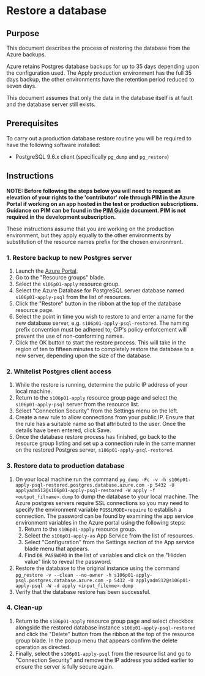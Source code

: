 # Restore a database

## Purpose

This document describes the process of restoring the database from the Azure backups.

Azure retains Postgres database backups for up to 35 days depending upon the configuration used. The Apply production environment has the full 35 days backup, the other environments have the retention period reduced to seven days.

This document assumes that only the data in the database itself is at fault and the database server still exists.

## Prerequisites

To carry out a production database restore routine you will be required to have the following software installed:
- PostgreSQL 9.6.x client (specifically `pg_dump` and `pg_restore`)

## Instructions

**NOTE: Before following the steps below you will need to request an elevation of your rights to the 'contributor' role through PIM in the Azure Portal if working on an app hosted in the test or production subscriptions. Guidance on PIM can be found in the [PIM Guide](pim-guide.md) document. PIM is not required in the development subscription.**

These instructions assume that you are working on the production environment, but they apply equally to the other environments by substitution of the resource names prefix for the chosen environment.

### 1. Restore backup to new Postgres server
1. Launch the [Azure Portal](https://portal.azure.com).
1. Go to the "Resource groups" blade.
1. Select the `s106p01-apply` resource group.
1. Select the Azure Database for PostgreSQL server database named `s106p01-apply-psql` from the list of resources.
1. Click the "Restore" button in the ribbon at the top of the database resource page.
1. Select the point in time you wish to restore to and enter a name for the new database server, e.g. `s106p01-apply-psql-restored`. The naming prefix convention must be adhered to; CIP's policy enforcement will prevent the use of non-conforming names.
1. Click the OK button to start the restore process. This will take in the region of ten to fifteen minutes to completely restore the database to a new server, depending upon the size of the database.

### 2. Whitelist Postgres client access
1. While the restore is running, determine the public IP address of your local machine.
1. Return to the `s106p01-apply` resource group page and select the `s106p01-apply-psql` server from the resource list.
1. Select "Connection Security" from the Settings menu on the left.
1. Create a new rule to allow connections from your public IP. Ensure that the rule has a suitable name so that attributed to the user. Once the details have been entered, click Save.
1. Once the database restore process has finished, go back to the resource group listing and set up a connection rule in the same manner on the restored Postgres server, `s106p01-apply-psql-restored`.

### 3. Restore data to production database
1. On your local machine run the command `pg_dump -Fc -v -h s106p01-apply-psql-restored.postgres.database.azure.com -p 5432 -U applyadm512@s106p01-apply-psql-restored -W apply -f <output_filname>.dump` to dump the database to your local machine. The Azure postgres servers require SSL connections so you may need to specify the environment variable `PGSSLMODE=require` to establish a connection. The password can be found by examining the app service environment variables in the Azure portal using the following steps:
   1. Return to the `s106p01-apply` resource group.
   1. Select the `s106p01-apply-as` App Service from the list of resources.
   1. Select "Configuration" from the Settings section of the App service blade menu that appears.
   1. Find `DB_PASSWORD` in the list of variables and click on the "Hidden value" link to reveal the password.
1. Restore the database to the original instance using the command `pg_restore -v --clean --no-owner -h s106p01-apply-psql.postgres.database.azure.com -p 5432 -U applyadm512@s106p01-apply-psql -W -d apply <input_filenme>.dump`
1. Verify that the database restore has been successful.


### 4. Clean-up
1. Return to the `s106p01-apply` resource group page and select checkbox alongside the restored database instance `s106p01-apply-psql-restored` and click the "Delete" button from the ribbon at the top of the resource group blade. In the popup menu that appears confirm the delete operation as directed.
1. Finally, select the `s106p01-apply-psql` from the resource list and go to "Connection Security" and remove the IP address you added earlier to ensure the server is fully secure again.
